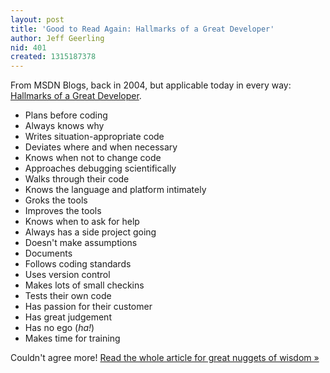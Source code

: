 ```yaml
---
layout: post
title: 'Good to Read Again: Hallmarks of a Great Developer'
author: Jeff Geerling
nid: 401
created: 1315187378
---
```

<p>From MSDN Blogs, back in 2004, but applicable today in every way: <a href="http://blogs.msdn.com/b/micahel/archive/2004/06/16/157202.aspx">Hallmarks of a Great Developer</a>.</p><ul><li>Plans before coding</li><li>Always knows why</li><li>Writes situation-appropriate code</li><li>Deviates where and when necessary</li><li>Knows when not to change code</li><li>Approaches debugging scientifically</li><li>Walks through their code</li><li>Knows the language and platform intimately</li><li>Groks the tools</li><li>Improves the tools</li><li>Knows when to ask for help</li><li>Always has a side project going</li><li>Doesn't make assumptions</li><li>Documents</li><li>Follows coding standards</li><li>Uses version control</li><li>Makes lots of small checkins</li><li>Tests their own code</li><li>Has passion for their customer</li><li>Has great judgement</li><li>Has no ego (<em>ha!</em>)</li><li>Makes time for training</li></ul><p>Couldn't agree more! <a href="http://blogs.msdn.com/b/micahel/archive/2004/06/16/157202.aspx">Read the whole article for great nuggets of wisdom »</a></p>
